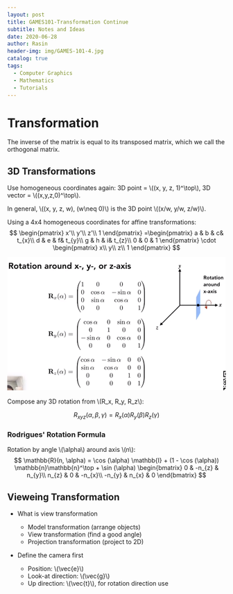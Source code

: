 ```yaml
---
layout: post
title: GAMES101-Transformation Continue
subtitle: Notes and Ideas
date: 2020-06-28
author: Rasin
header-img: img/GAMES-101-4.jpg
catalog: true
tags:
  - Computer Graphics
  - Mathematics
  - Tutorials
---
```

# Transformation

The inverse of the matrix is equal to its transposed matrix, which we call the orthogonal matrix.

## 3D Transformations

Use homogeneous coordinates again: 3D point = \\((x, y, z, 1)^\top\\), 3D vector = \\((x,y,z,0)^\top\\).

In general, \\((x, y, z, w), (w\neq 0)\\) is the 3D point \\((x/w, y/w, z/w)\\).

Using a 4x4 homogeneous coordinates for affine transformations:
$$
\begin{pmatrix}
x'\\
y'\\
z'\\
1
\end{pmatrix} =\begin{pmatrix}
a & b & c& t_{x}\\
d & e & f& t_{y}\\
g & h & i& t_{z}\\
0 & 0 & 1
\end{pmatrix} \cdot \begin{pmatrix}
x\\
y\\
z\\
1
\end{pmatrix} 
$$

![](https://raw.githubusercontent.com/rasin-tsukuba/blog-images/master/img/20200628145116.png)

Compose any 3D rotation from \\(R_x, R_y, R_z\\):

$$
R_{xyz}(\alpha, \beta, \gamma) = R_x(\alpha) R_y(\beta) R_z(\gamma)
$$

### Rodrigues' Rotation Formula

Rotation by angle \\(\alpha\\) around axis \\(n\\):
$$
\mathbb{R}(n, \alpha) = \cos (\alpha) \mathbb{I} + (1 - \cos (\alpha)) \mathbb{n}\mathbb{n}^\top + \sin (\alpha) \begin{bmatrix}
0 & -n_{z} & n_{y}\\
n_{z} & 0 & -n_{x}\\
-n_{y} & n_{x} & 0
\end{bmatrix}
$$

## Vieweing Transformation

- What is view transformation
  - Model transformation (arrange objects)
  - View transformation (find a good angle)
  - Projection transformation (project to 2D)

- Define the camera first
  - Position: \\(\vec{e}\\)
  - Look-at direction: \\(\vec{g}\\)
  - Up direction: \\(\vec{t}\\), for rotation direction use

